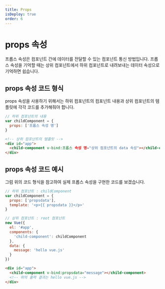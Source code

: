 ```yaml
---
title: Props
isDeploy: true
order: 6
---
```


# props 속성

프롭스 속성은 컴포넌트 간에 데이터를 전달할 수 있는 컴포넌트 통신 방법입니다. 프롭스 속성을 기억할 때는 상위 컴포넌트에서 하위 컴포넌트로 내려보내는 데이터 속성으로 기억하면 쉽습니다.

## props 속성 코드 형식

props 속성을 사용하기 위해서는 하위 컴포넌트의 컴포넌트 내용과 상위 컴포넌트의 템플릿에 각각 코드를 추가해줘야 합니다.

```js
// 하위 컴포넌트의 내용
var childComponent = {
  props: ['프롭스 속성 명']
}
```

```html
<!-- 상위 컴포넌트의 템플릿 -->
<div id="app">
  <child-component v-bind:프롭스 속성 명="상위 컴포넌트의 data 속성"></child-component>
</div>
```

## props 속성 코드 예시

그럼 위의 코드 형식을 참고하여 실제 프롭스 속성을 구현한 코드를 보겠습니다.

```js {3,14}
// 하위 컴포넌트 : childComponent
var childComponent = {
  props: ['propsdata'],
  template: '<p>{{ propsdata }}</p>'
}

// 상위 컴포넌트 : root 컴포넌트
new Vue({
  el: '#app',
  components: {
    'child-component': childComponent
  },
  data: {
    message: 'hello vue.js'
  }
})
```

```html {2}
<div id="app">
  <child-component v-bind:propsdata="message"></child-component>
  <!-- 위의 출력 결과는 hello vue.js -->
</div>
```
